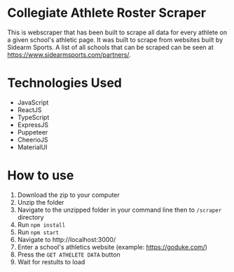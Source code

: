 # Collegiate Athlete Roster Scraper
This is webscraper that has been built to scrape all data for every athlete on a given school's athletic page. It was built to scrape from websites built by Sidearm Sports. A list of all schools that can be scraped can be seen at https://www.sidearmsports.com/partners/.

# Technologies Used
* JavaScript
* ReactJS
* TypeScript
* ExpressJS
* Puppeteer
* CheerioJS
* MaterialUI

# How to use
1. Download the zip to your computer
2. Unzip the folder
3. Navigate to the unzipped folder in your command line then to `/scraper` directory
4. Run `npm install`
5. Run `npm start`
6. Navigate to http://localhost:3000/
7. Enter a school's athletics website (example: https://goduke.com/)
8. Press the `GET ATHELETE DATA` button
9. Wait for restults to load

